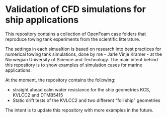 # Validation of CFD simulations for ship applications

This repository contains a collection of OpenFoam case folders that reproduce towing tank experiments from the scientific litterature. 

The settings in each simualtion is based on research into best practices for numerical towing tank simulations, done by me - Jarle Vinje Kramer - at the Norwegian University of Science and Technology. The main intent behind this repository is to show examples of simulation cases for marine applications. 

At the moment, the repository contains the following:

- straight ahead calm water resistance for the ship geometries KCS, KVLCC2 and DTMB5415
- Static drift tests of the KVLCC2 and two different "foil ship" geometries

The intent is to update this repository with more examples in the future.

